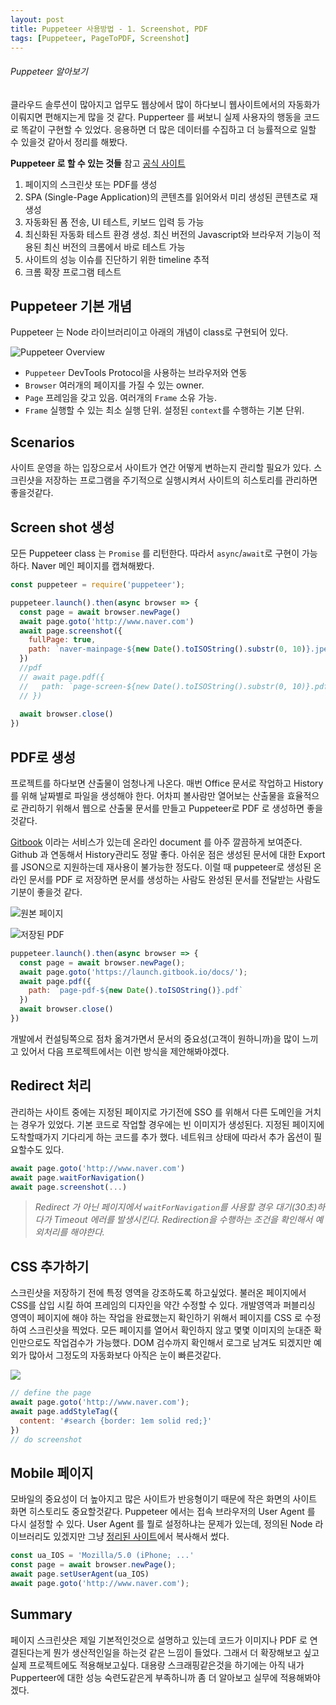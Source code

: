 ```yaml
---
layout: post
title: Puppeteer 사용방법 - 1. Screenshot, PDF
tags: [Puppeteer, PageToPDF, Screenshot]
---
```


###### Puppeteer 알아보기

클라우드 솔루션이 많아지고 업무도 웹상에서 많이 하다보니 웹사이트에서의 자동화가 이뤄지면 편해지는게 많을 것 같다. Pupperteer 를 써보니 실제 사용자의 행동을 코드로 똑같이 구현할 수 있었다. 응용하면 더 많은 데이터를 수집하고 더 능률적으로 일할 수 있을것 같아서 정리를 해봤다.

**Puppeteer 로 할 수 있는 것들** 참고 [공식 사이트](https://pptr.dev)

1. 페이지의 스크린샷 또는 PDF를 생성
1. SPA (Single-Page Application)의 콘텐츠를 읽어와서 미리 생성된 콘텐츠로 재생성
1. 자동화된 폼 전송, UI 테스트, 키보드 입력 등 가능
1. 최신화된 자동화 테스트 환경 생성. 최신 버전의 Javascript와 브라우저 기능이 적용된 최신 버전의 크롬에서 바로 테스트 가능
1. 사이트의  성능 이슈를 진단하기 위한 timeline 추적
1. 크롬 확장 프로그램 테스트


## Puppeteer 기본 개념

Puppeteer 는 Node 라이브러리이고 아래의 개념이 class로 구현되어 있다.

![Puppeteer Overview]({{site.baseurl}}/public/img/puppeteer_overview.jpg)

- `Puppeteer` DevTools Protocol을 사용하는 브라우저와 연동
- `Browser` 여러개의 페이지를 가질 수 있는  owner.
- `Page` 프레임을 갖고 있음. 여러개의 `Frame` 소유 가능.
- `Frame` 실행할 수 있는 최소 실행 단위. 설정된 `context`를 수행하는 기본 단위.

## Scenarios

사이트 운영을 하는 입장으로서 사이트가 연간 어떻게 변하는지 관리할 필요가 있다. 스크린샷을 저장하는 프로그램을 주기적으로 실행시켜서 사이트의 히스토리를 관리하면 좋을것같다.

## Screen shot 생성

모든 Puppeteer class 는 `Promise` 를 리턴한다. 따라서 `async`/`await`로 구현이 가능하다. Naver 메인 페이지를 캡쳐해봤다.

```javascript
const puppeteer = require('puppeteer');

puppeteer.launch().then(async browser => {
  const page = await browser.newPage()
  await page.goto('http://www.naver.com')
  await page.screenshot({
    fullPage: true,
    path: `naver-mainpage-${new Date().toISOString().substr(0, 10)}.jpeg`
  })
  //pdf
  // await page.pdf({
  //   path: `page-screen-${new Date().toISOString().substr(0, 10)}.pdf`
  // })
  
  await browser.close()
})
```

## PDF로 생성

프로젝트를 하다보면 산출물이 엄청나게 나온다. 매번 Office 문서로 작업하고 History를 위해 날짜별로 파일을 생성해야 한다. 어차피 볼사람만 열어보는 산출물을 효율적으로 관리하기 위해서 웹으로 산출물 문서를 만들고 Puppeteer로 PDF 로 생성하면 좋을것같다.

[Gitbook](https://www.gitbook.com) 이라는 서비스가 있는데 온라인 document 를 아주 깔끔하게 보여준다. Github 과 연동해서 History관리도 정말 좋다. 아쉬운 점은 생성된 문서에 대한 Export를 JSON으로 지원하는데 재사용이 불가능한 정도다. 이럴 때 puppeteer로 생성된 온라인 문서를 PDF 로 저장하면 문서를 생성하는 사람도 완성된 문서를 전달받는 사람도 기분이 좋을것 같다. 

![원본 페이지]({{site.baseurl}}/public/img/2018-12-27-19-55-23.png "원본 페이지")

![저장된 PDF]({{site.baseurl}}/public/img/2018-12-27-19-47-51.png "저장된 PDF")

```javascript
puppeteer.launch().then(async browser => {
  const page = await browser.newPage();
  await page.goto('https://launch.gitbook.io/docs/');
  await page.pdf({
    path: `page-pdf-${new Date().toISOString()}.pdf`
  })
  await browser.close()
})
```

개발에서 컨설팅쪽으로 점차 옮겨가면서 문서의 중요성(고객이 원하니까)을 많이 느끼고 있어서 다음 프로젝트에서는 이런 방식을 제안해봐야겠다.

## Redirect 처리

관리하는 사이트 중에는 지정된 페이지로 가기전에 SSO 를 위해서 다른 도메인을 거치는 경우가 있었다. 기본 코드로 작업할 경우에는 빈 이미지가 생성된다. 지정된 페이지에 도착할때가지 기다리게 하는 코드를 추가 했다. 네트워크 상태에 따라서 추가 옵션이 필요할수도 있다.

```javascript
await page.goto('http://www.naver.com')
await page.waitForNavigation()
await page.screenshot(...)
```

> *Redirect 가 아닌 페이지에서 `waitForNavigation`를 사용할 경우 대기(30초)하다가 Timeout 에러를 발생시킨다. Redirection을 수행하는 조건을 확인해서 예외처리를 해야한다.*

## CSS 추가하기

스크린샷을 저장하기 전에 특정 영역을 강조하도록 하고싶었다. 불러온 페이지에서 CSS를 삽입 시킬 하여 프레임의 디자인을 약간 수정할 수 있다. 개발영역과 퍼블리싱 영역이 페이지에 해야 하는 작업을 완료했는지 확인하기 위해서 페이지를 CSS 로 수정하여 스크린샷을 찍었다. 모든 페이지를 열어서 확인하지 않고 몇몇 이미지의 눈대준 확인만으로도 작업검수가 가능했다. DOM 검수까지 확인해서 로그로 남겨도 되겠지만 예외가 많아서 그정도의 자동화보다 아직은 눈이 빠른것같다.

![]({{site.baseurl}}/public/img/2018-12-27-19-37-36.png)

```javascript
// define the page
await page.goto('http://www.naver.com');
await page.addStyleTag({
  content: '#search {border: 1em solid red;}'
})
// do screenshot
```

## Mobile 페이지

모바일의 중요성이 더 높아지고 많은 사이트가 반응형이기 때문에 작은 화면의 사이트 화면 히스토리도 중요할것같다. Puppeteer 에서는 접속 브라우저의 User Agent 를 다시 설정할 수 있다. User Agent 를 뭘로 설정하냐는 문제가 있는데, 정의된 Node 라이브러리도 있겠지만 그냥 [정리된 사이트](https://deviceatlas.com/blog/mobile-browser-user-agent-strings)에서 복사해서 썼다.

```javascript
const ua_IOS = 'Mozilla/5.0 (iPhone; ...'
const page = await browser.newPage();
await page.setUserAgent(ua_IOS)
await page.goto('http://www.naver.com');
```

## Summary

페이지 스크린샷은 제일 기본적인것으로 설명하고 있는데 코드가 이미지나 PDF 로 연결된다는게 뭔가 생산적인일을 하는것 같은 느낌이 들었다. 그래서 더 확장해보고 싶고 실제 프로젝트에도 적용해보고싶다. 대용량 스크래핑같은것을 하기에는 아직 내가 Pupperteer에 대한 성능 숙련도같은게 부족하니까 좀 더 알아보고 실무에 적용해봐야겠다.
